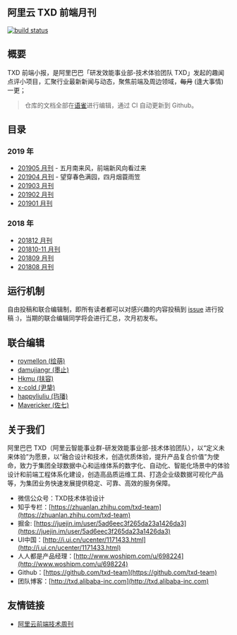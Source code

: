 阿里云 TXD 前端月刊
---

[![build status][travis-image]][travis-url]

[travis-image]: https://img.shields.io/travis/txd-team/monthly.svg?style=flat-square
[travis-url]: https://travis-ci.org/txd-team/monthly

## 概要

TXD 前端小报，是阿里巴巴「研发效能事业部-技术体验团队 TXD」发起的趣闻点评小项目，汇聚行业最新新闻与动态，聚焦前端及周边领域，<del>每月</del> (逢大事情) 一更；

> 仓库的文档全部在[语雀](https://www.yuque.com/txd-team/fe-report)进行编辑，通过 CI 自动更新到 Github。

## 目录

### 2019 年

- [201905 月刊](./report/201905.md) - 五月南来风，前端新风向看过来
- [201904 月刊](./report/201904.md) - 望穿春色满园，四月烟蓑雨笠
- [201903 月刊](./report/201903.md)
- [201902 月刊](./report/201902.md)
- [201901 月刊](./report/201901.md)

### 2018 年

- [201812 月刊](./report/201812.md)
- [201810-11 月刊](./report/201810-11.md)
- [201809 月刊](./report/201809.md)
- [201808 月刊](./report/201808.md)

## 运行机制

自由投稿和联合编辑制，即所有读者都可以对感兴趣的内容投稿到 [issue](https://github.com/txd-team/monthly/issues) 进行投稿 :)，当期的联合编辑同学将会进行汇总，次月初发布。

## 联合编辑

- [roymellon (绘萌)](https://github.com/roymellon)
- [damujiangr (墨止)](https://github.com/damujiangr)
- [Hkmu (扶容)](https://github.com/Hkmu)
- [x-cold (尹挚)](https://github.com/x-cold)
- [happyliuliu (玙璠)](https://github.com/happyliuliu)
- [Mavericker (佐七)](https://github.com/Mavericker-1996)

## 关于我们

阿里巴巴 TXD（阿里云智能事业群-研发效能事业部-技术体验团队），以“定义未来体验”为愿景，以“融合设计和技术，创造优质体验，提升产品复合价值”为使命，致力于集团全球数据中心和运维体系的数字化、自动化、智能化场景中的体验设计和前端工程体系化建设，创造高品质运维工具、打造企业级数据可视化产品等，为集团业务快速发展提供稳定、可靠、高效的服务保障。

- 微信公众号：TXD技术体验设计
- 知乎专栏：[https://zhuanlan.zhihu.com/txd-team](https://zhuanlan.zhihu.com/txd-team)
- 掘金: [https://juejin.im/user/5ad6eec3f265da23a1426da3](https://juejin.im/user/5ad6eec3f265da23a1426da3)
- UI中国：[http://i.ui.cn/ucenter/1171433.html](http://i.ui.cn/ucenter/1171433.html)
- 人人都是产品经理：[http://www.woshipm.com/u/698224](http://www.woshipm.com/u/698224)
- Github：[https://github.com/txd-team](https://github.com/txd-team)
- 团队博客：[http://txd.alibaba-inc.com](http://txd.alibaba-inc.com)

## 友情链接

- [阿里云前端技术周刊](https://github.com/aliyunfe/weekly)
